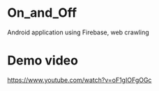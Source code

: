 # On_and_Off
Android application using Firebase, web crawling

# Demo video
https://www.youtube.com/watch?v=oF1gIOFgOGc
